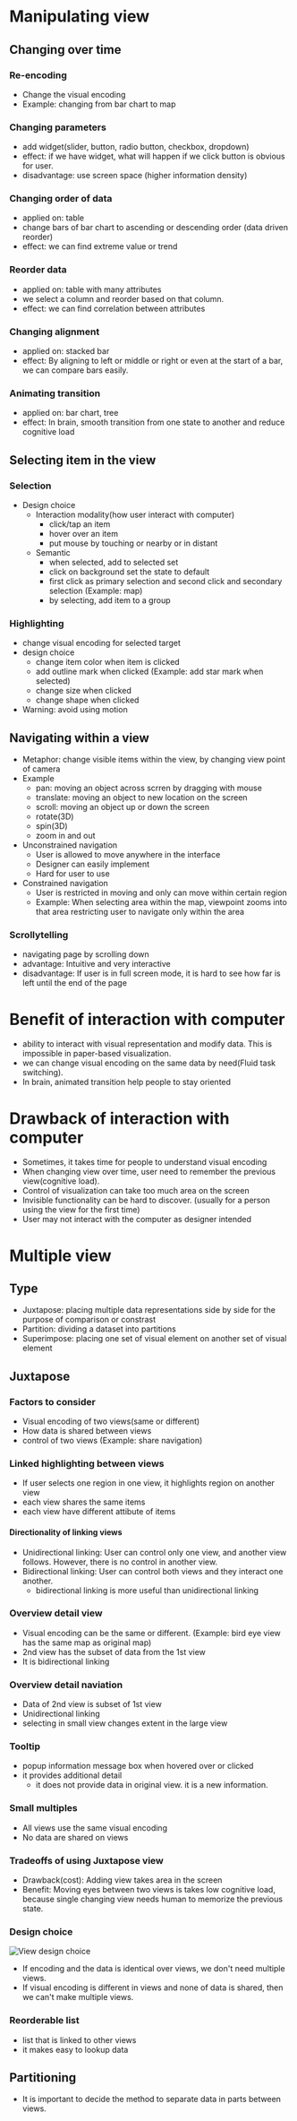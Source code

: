 # Manipulating view

## Changing over time
### Re-encoding
* Change the visual encoding
* Example: changing from bar chart to map

### Changing parameters
* add widget(slider, button, radio button, checkbox, dropdown)
* effect: if we have widget, what will happen if we click button is obvious for user.
* disadvantage: use screen space (higher information density)

### Changing order of data
* applied on: table
* change bars of bar chart to ascending or descending order (data driven reorder)
* effect: we can find extreme value or trend

### Reorder data
* applied on: table with many attributes
* we select a column and reorder based on that column.
* effect: we can find correlation between attributes

### Changing alignment
* applied on: stacked bar
* effect: By aligning to left or middle or right or even at the start of a bar, we can compare bars easily.

### Animating transition
* applied on: bar chart, tree
* effect: In brain, smooth transition from one state to another and reduce cognitive load

## Selecting item in the view
### Selection
* Design choice
    * Interaction modality(how user interact with computer)
        * click/tap an item
        * hover over an item
        * put mouse by touching or nearby or in distant
    * Semantic
        * when selected, add to selected set
        * click on background set the state to default
        * first click as primary selection and second click and secondary selection (Example: map)
        * by selecting, add item to a group


### Highlighting
* change visual encoding for selected target
* design choice
    * change item color when item is clicked
    * add outline mark when clicked (Example: add star mark when selected)
    * change size when clicked
    * change shape when clicked
* Warning: avoid using motion

## Navigating within a view
* Metaphor: change visible items within the view, by changing view point of camera
* Example
    * pan: moving an object across scrren by dragging with mouse
    * translate: moving an object to new location on the screen
    * scroll: moving an object up or down the screen
    * rotate(3D)
    * spin(3D)
    * zoom in and out
* Unconstrained navigation
    * User is allowed to move anywhere in the interface
    * Designer can easily implement
    * Hard for user to use
* Constrained navigation
    * User is restricted in moving and only can move within certain region
    * Example: When selecting area within the map, viewpoint zooms into that area restricting user to navigate only within the area

### Scrollytelling
* navigating page by scrolling down
* advantage: Intuitive and very interactive
* disadvantage: If user is in full screen mode, it is hard to see how far is left until the end of the page

# Benefit of interaction with computer
* ability to interact with visual representation and modify data. This is impossible in paper-based visualization.
* we can change visual encoding on the same data by need(Fluid task switching).
* In brain, animated transition help people to stay oriented

# Drawback of interaction with computer
* Sometimes, it takes time for people to understand visual encoding
* When changing view over time, user need to remember the previous view(cognitive load).
* Control of visualization can take too much area on the screen
* Invisible functionality can be hard to discover. (usually for a person using the view for the first time)
* User may not interact with the computer as designer intended

# Multiple view
## Type
* Juxtapose: placing multiple data representations side by side for the purpose of comparison or constrast
* Partition: dividing a dataset into partitions
* Superimpose: placing one set of visual element on another set of visual element

## Juxtapose
### Factors to consider
* Visual encoding of two views(same or different)
* How data is shared between views
* control of two views (Example: share navigation)

### Linked highlighting between views
* If user selects one region in one view, it highlights region on another view
* each view shares the same items
* each view have different attibute of items

#### Directionality of linking views
* Unidirectional linking: User can control only one view, and another view follows. However, there is no control in another view.
* Bidirectional linking: User can control both views and they interact one another.
    * bidirectional linking is more useful than unidirectional linking

### Overview detail view
* Visual encoding can be the same or different. (Example: bird eye view has the same map as original map)
* 2nd view has the subset of data from the 1st view
* It is bidirectional linking

### Overview detail naviation
* Data of 2nd view is subset of 1st view
* Unidirectional linking
* selecting in small view changes extent in the large view

### Tooltip
* popup information message box when hovered over or clicked
* it provides additional detail
    * it does not provide data in original view. it is a new information.

### Small multiples
* All views use the same visual encoding
* No data are shared on views

### Tradeoffs of using Juxtapose view
* Drawback(cost): Adding view takes area in the screen
* Benefit: Moving eyes between two views is takes low cognitive load, because single changing view needs human to memorize the previous state.

### Design choice
![View design choice](/image/View%20design%20choice.png)
* If encoding and the data is identical over views, we don't need multiple views.
* If visual encoding is different in views and none of data is shared, then we can't make multiple views.

### Reorderable list
* list that is linked to other views
* it makes easy to lookup data

## Partitioning
* It is important to decide the method to separate data in parts between views.